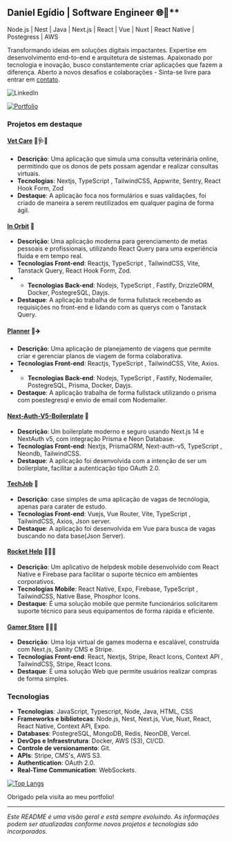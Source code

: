 ## Daniel Egídio | Software Engineer 🌐📱**

Node.js | Nest | Java | Next.js | React | Vue | Nuxt | React Native | Postegress | AWS 

Transformando ideias em soluções digitais impactantes. Expertise em desenvolvimento end-to-end e arquitetura de sistemas. Apaixonado por tecnologia e inovação, busco constantemente criar aplicações que fazem a diferença. Aberto a novos desafios e colaborações - Sinta-se livre para entrar em [contato](mailto:danielegidioti@gmail.com).

![LinkedIn](https://img.shields.io/badge/LinkedIn-0077B5?style=for-the-badge&logo=linkedin&logoColor=white)

[![Portfolio](https://img.shields.io/badge/Portfolio-Visit%20My%20Site-blue)](https://daniel-egidio.netlify.app/)

### **Projetos em destaque**

#### [Vet Care](https://github.com/DanielEgiidio/VetCare) 🐶🩺📅

- **Descrição**: Uma aplicação que simula uma consulta veterinária online, permitindo que os donos de pets possam agendar e realizar consultas virtuais.
- **Tecnologias**: Nextjs, TypeScript , TailwindCSS, Appwrite, Sentry, React Hook Form, Zod
- **Destaque**: A aplicação foca nos formulários e suas validações, foi criado de maneira a serem reutilizados em qualquer pagina de forma ágil.

#### [In Orbit](https://github.com/DanielEgiidio/in-orbit-frontend) 📅

- **Descrição**: Uma aplicação moderna para gerenciamento de metas pessoais e profissionais, utilizando React Query para uma experiência fluida e em tempo real.
- **Tecnologias Front-end**: Reactjs, TypeScript , TailwindCSS, Vite, Tanstack Query, React Hook Form, Zod.
- - **Tecnologias Back-end**: Nodejs, TypeScript , Fastify, DrizzleORM, Docker, PostegreSQL, Dayjs.
- **Destaque**: A aplicação trabalha de forma fullstack recebendo as requisições no front-end e lidando com as querys com o Tanstack Query.

#### [Planner](https://github.com/DanielEgiidio/planner_web) 📅✈️

- **Descrição**: Uma aplicação de planejamento de viagens que permite criar e gerenciar planos de viagem de forma colaborativa.
- **Tecnologias Front-end**: Reactjs, TypeScript , TailwindCSS, Vite, Axios.
- - **Tecnologias Back-end**: Nodejs, TypeScript , Fastify, Nodemailer, PostegreSQL, Prisma, Docker, Dayjs.
- **Destaque**: A aplicação trabalha de forma fullstack utilizando o prisma com poestegresql e envio de email com Nodemailer.

#### [Next-Auth-V5-Boilerplate](https://github.com/DanielEgiidio/next-auth-v5) 🔐

- **Descrição**: Um boilerplate moderno e seguro usando Next.js 14 e NextAuth v5, com integração Prisma e Neon Database.
- **Tecnologias Front-end**: Nextjs, PrismaORM, Next-auth-v5, TypeScript , Neondb, TailwindCSS.
- **Destaque**: A aplicação foi desenvolvida com a intenção de ser um boilerplate, facilitar a autenticação tipo OAuth 2.0.

#### [TechJob](https://github.com/DanielEgiidio/Tech-Jobs) 💼

- **Descrição**: case simples de uma aplicação de vagas de tecnólogia, apenas para carater de estudo.
- **Tecnologias Front-end**: Vuejs, Vue Router, Vite, TypeScript , TailwindCSS, Axios, Json server.
- **Destaque**: A aplicação foi desenvolvida em Vue para busca de vagas buscando no data base(Json Server).

#### [Rocket Help](https://github.com/DanielEgiidio/rocket-help)  💬📱📞

- **Descrição**: Um aplicativo de helpdesk mobile desenvolvido com React Native e Firebase para facilitar o suporte técnico em ambientes corporativos.
- **Tecnologias Mobile**: React Native, Expo, Firebase, TypeScript , TailwindCSS, Native Base, Phosphor Icons.
- **Destaque**: É uma solução mobile que permite funcionários solicitarem suporte técnico para seus equipamentos de forma rápida e eficiente.

#### [Gamer Store](https://github.com/DanielEgiidio/rocket-help)  💬📱📞

- **Descrição**: Uma loja virtual de games moderna e escalável, construída com Next.js, Sanity CMS e Stripe.
- **Tecnologias Front-end**: React, Nextjs, Stripe, React Icons, Context API , TailwindCSS, Stripe, React Icons.
- **Destaque**: É uma solução Web que permite usuários realizar compras de forma simples.

 
### **Tecnologias**

- **Tecnologias**: JavaScript, Typescript, Node, Java, HTML, CSS 
- **Frameworks e bibliotecas**: Node.js, Nest, Next.js, Vue, Nuxt, React, React Native, Context API, Expo.
- **Databases**: PostegreSQL, MongoDB, Redis, NeonDB, Vercel. 
- **DevOps e Infraestrutura**: Docker, AWS (S3), CI/CD.
- **Controle de versionamento**: Git.
- **APIs**: Stripe, CMS's, AWS S3.
- **Authentication**: OAuth 2.0. 
- **Real-Time Communication**: WebSockets.

[![Top Langs](https://github-readme-stats.vercel.app/api/top-langs/?username=DanielEgiidio&layout=compact&theme=radical&bg_color=30,0d0d0d,191919&title_color=fff&text_color=fff&icon_color=79ff97)](https://github.com/DanielEgiidio/github-readme-stats)

Obrigado pela visita ao meu portfolio!

---

*Este README é uma visão geral e está sempre evoluindo. As informações podem ser atualizadas conforme novos projetos e tecnologias são incorporados.*


